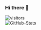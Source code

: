 ### Hi there 👋
![visitors](https://visitor-badge.laobi.icu/badge?page_id=MAX-XiaoKui.MAX-XiaoKui)  
[![GitHub-Stats](https://github-readme-stats.vercel.app/api?username=MAX-XiaoKui&show_icons=true)](https://github.com/anuraghazra/github-readme-stats)
<!--
**MAX-XiaoKui/MAX-XiaoKui** is a ✨ _special_ ✨ repository because its `README.md` (this file) appears on your GitHub profile.

Here are some ideas to get you started:

- 🔭 I’m currently working on ...
- 🌱 I’m currently learning ...
- 👯 I’m looking to collaborate on ...
- 🤔 I’m looking for help with ...
- 💬 Ask me about ...
- 📫 How to reach me: ...
- 😄 Pronouns: ...
- ⚡ Fun fact: ...
-->
